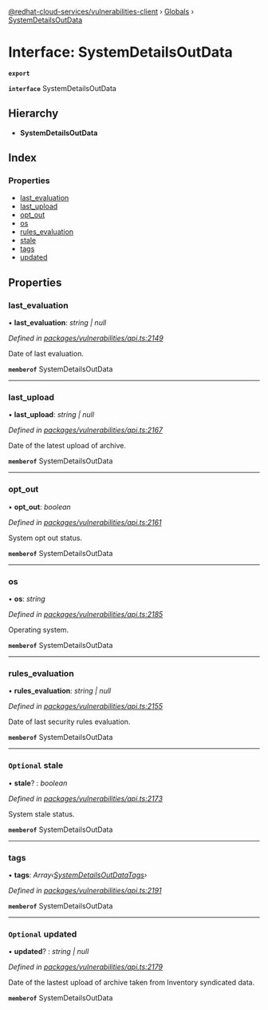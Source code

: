 [@redhat-cloud-services/vulnerabilities-client](../README.md) › [Globals](../globals.md) › [SystemDetailsOutData](systemdetailsoutdata.md)

# Interface: SystemDetailsOutData

**`export`** 

**`interface`** SystemDetailsOutData

## Hierarchy

* **SystemDetailsOutData**

## Index

### Properties

* [last_evaluation](systemdetailsoutdata.md#last_evaluation)
* [last_upload](systemdetailsoutdata.md#last_upload)
* [opt_out](systemdetailsoutdata.md#opt_out)
* [os](systemdetailsoutdata.md#os)
* [rules_evaluation](systemdetailsoutdata.md#rules_evaluation)
* [stale](systemdetailsoutdata.md#optional-stale)
* [tags](systemdetailsoutdata.md#tags)
* [updated](systemdetailsoutdata.md#optional-updated)

## Properties

###  last_evaluation

• **last_evaluation**: *string | null*

*Defined in [packages/vulnerabilities/api.ts:2149](https://github.com/RedHatInsights/javascript-clients/blob/master/packages/vulnerabilities/api.ts#L2149)*

Date of last evaluation.

**`memberof`** SystemDetailsOutData

___

###  last_upload

• **last_upload**: *string | null*

*Defined in [packages/vulnerabilities/api.ts:2167](https://github.com/RedHatInsights/javascript-clients/blob/master/packages/vulnerabilities/api.ts#L2167)*

Date of the latest upload of archive.

**`memberof`** SystemDetailsOutData

___

###  opt_out

• **opt_out**: *boolean*

*Defined in [packages/vulnerabilities/api.ts:2161](https://github.com/RedHatInsights/javascript-clients/blob/master/packages/vulnerabilities/api.ts#L2161)*

System opt out status.

**`memberof`** SystemDetailsOutData

___

###  os

• **os**: *string*

*Defined in [packages/vulnerabilities/api.ts:2185](https://github.com/RedHatInsights/javascript-clients/blob/master/packages/vulnerabilities/api.ts#L2185)*

Operating system.

**`memberof`** SystemDetailsOutData

___

###  rules_evaluation

• **rules_evaluation**: *string | null*

*Defined in [packages/vulnerabilities/api.ts:2155](https://github.com/RedHatInsights/javascript-clients/blob/master/packages/vulnerabilities/api.ts#L2155)*

Date of last security rules evaluation.

**`memberof`** SystemDetailsOutData

___

### `Optional` stale

• **stale**? : *boolean*

*Defined in [packages/vulnerabilities/api.ts:2173](https://github.com/RedHatInsights/javascript-clients/blob/master/packages/vulnerabilities/api.ts#L2173)*

System stale status.

**`memberof`** SystemDetailsOutData

___

###  tags

• **tags**: *Array‹[SystemDetailsOutDataTags](systemdetailsoutdatatags.md)›*

*Defined in [packages/vulnerabilities/api.ts:2191](https://github.com/RedHatInsights/javascript-clients/blob/master/packages/vulnerabilities/api.ts#L2191)*

**`memberof`** SystemDetailsOutData

___

### `Optional` updated

• **updated**? : *string | null*

*Defined in [packages/vulnerabilities/api.ts:2179](https://github.com/RedHatInsights/javascript-clients/blob/master/packages/vulnerabilities/api.ts#L2179)*

Date of the lastest upload of archive taken from Inventory syndicated data.

**`memberof`** SystemDetailsOutData
